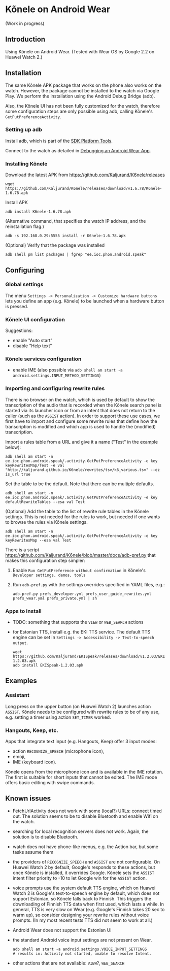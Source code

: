 Kõnele on Android Wear
======================

(Work in progress)

Introduction
------------

Using Kõnele on Android Wear. (Tested with Wear OS by Google 2.2 on Huawei Watch 2.)

Installation
------------

The same Kõnele APK package that works on the phone also works on
the watch. However, the package cannot be installed to the watch via Google Play.
We perform the installation using the Android Debug Bridge (adb).

Also, the Kõnele UI has not been fully customized for the watch,
therefore some configuration steps are only possible using adb, calling
Kõnele's `GetPutPreferenceActivity`.

### Setting up adb

Install adb, which is part of the
[SDK Platform Tools](https://developer.android.com/studio/releases/platform-tools.html).

Connect to the watch as detailed in [Debugging an Android Wear App](https://developer.android.com/training/wearables/apps/debugging.html).

### Installing Kõnele

Download the latest APK from https://github.com/Kaljurand/K6nele/releases

    wget https://github.com/Kaljurand/K6nele/releases/download/v1.6.78/K6nele-1.6.78.apk

Install APK

    adb install K6nele-1.6.78.apk

(Alternative command, that specifies the watch IP address, and the reinstallation flag.)

    adb -s 192.168.0.29:5555 install -r K6nele-1.6.78.apk

(Optional) Verify that the package was installed

    adb shell pm list packages | fgrep "ee.ioc.phon.android.speak"

Configuring
-----------

### Global settings

The menu `Settings -> Personalization -> Customize hardware buttons` lets
you define an app (e.g. Kõnele) to be launched when a hardware button is pressed.

### Kõnele UI configuration

Suggestions:

- enable "Auto start"
- disable "Help text"

### Kõnele services configuration

- enable IME (also possible via `adb shell am start -a android.settings.INPUT_METHOD_SETTINGS`)

### Importing and configuring rewrite rules

There is no browser on the watch, which is used by default to show the transcription of the audio that is recorded when the Kõnele search panel is started via its launcher icon or from an intent that does not return to the caller (such as the `ASSIST` action). In order to support these use cases, we first have to import and configure some rewrite rules that define how the transcription is modified and which app is used to handle the (modified) transcription.

Import a rules table from a URL and give it a name ("Test" in the example below):

    adb shell am start -n ee.ioc.phon.android.speak/.activity.GetPutPreferenceActivity -e key keyRewritesMap/Test -e val "http://kaljurand.github.io/K6nele/rewrites/tsv/k6_various.tsv" --ez is_url true

Set the table to be the default. Note that there can be multiple defaults.

    adb shell am start -n ee.ioc.phon.android.speak/.activity.GetPutPreferenceActivity -e key defaultRewriteTables --esa val Test

(Optional) Add the table to the list of rewrite rule tables in the Kõnele settings. This is not needed for the rules to work, but needed if one wants to browse the rules via Kõnele settings.

    adb shell am start -n ee.ioc.phon.android.speak/.activity.GetPutPreferenceActivity -e key keyRewritesMap --esa val Test

There is a script <https://github.com/Kaljurand/K6nele/blob/master/docs/adb-pref.py> that makes this configuration step simpler:

1. Enable `Run GetPutPreference without confirmation` in Kõnele's `Developer settings, demos, tools`
2. Run `adb-pref.py` with the settings overrides specified in YAML files, e.g.:

       adb-pref.py prefs_developer.yml prefs_user_guide_rewrites.yml prefs_wear.yml prefs_private.yml | sh

### Apps to install

- TODO: something that supports the `VIEW` or `WEB_SEARCH` actions
- for Estonian TTS, install e.g. the EKI TTS service.
  The default TTS engine can be set in `Settings -> Accessibility -> Text-to-speech output`.

      wget https://github.com/Kaljurand/EKISpeak/releases/download/v1.2.03/EKISpeak-1.2.03.apk
      adb install EKISpeak-1.2.03.apk


Examples
--------

### Assistant

Long press on the upper button (on Huawei Watch 2) launches action `ASSIST`. Kõnele needs to be configured
with rewrite rules to be of any use, e.g. setting a timer using action `SET_TIMER` worked.

### Hangouts, Keep, etc.

Apps that integrate text input (e.g. Hangouts, Keep) offer 3 input modes:

- action `RECOGNIZE_SPEECH` (microphone icon),
- emoji,
- IME (keyboard icon).

Kõnele opens from the microphone icon and is available in the IME rotation. The first is
suitable for short inputs that cannot be edited. The IME mode offers basic editing with swipe
commands.

Known issues
------------

- FetchUrlActivity does not work with some (local?) URLs: connect timed out.
  The solution seems to be to disable Bluetooth and enable Wifi on the watch.

- searching for local recognition servers does not work. Again, the solution
  is to disable Bluetooth.

- watch does not have phone-like menus, e.g. the Action bar, but some tasks assume them

- the providers of `RECOGNIZE_SPEECH` and `ASSIST` are not configurable.
  On Huawei Watch 2 by default, Google's responds to these actions, but once Kõnele is installed, it overrides Google.
  Kõnele sets the `ASSIST` intent filter priority to -10 to let Google win for the `ASSIST` action.

- voice prompts use the system default TTS engine,
  which on Huawei Watch 2 is Google's text-to-speech engine by default,
  which does not support Estonian, so Kõnele falls back to Finnish.
  This triggers the downloading of Finnish TTS data when first used, which lasts a while.
  In general, TTS is very slow on Wear (e.g. Google's Finnish takes 20 sec to warm up), so consider designing your rewrite rules without voice prompts.
  (In my most recent tests TTS did not seem to work at all.)

- Android Wear does not support the Estonian UI

- the standard Android voice input settings are not present on Wear.

      adb shell am start -a android.settings.VOICE_INPUT_SETTINGS
      # results in: Activity not started, unable to resolve Intent.

- other actions that are not available: `VIEW`?, `WEB_SEARCH`
